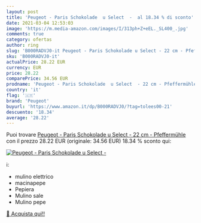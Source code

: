 ```yaml
---
layout: post
title: 'Peugeot - Paris Schokolade  u Select  -  al 18.34 % di sconto'
date: 2021-03-04 12:53:03
image: 'https://m.media-amazon.com/images/I/313ph+Z+eEL._SL400_.jpg'
comments: true
category: ofertas
author: ring
slug: 'B000RADVJ0-it Peugeot - Paris Schokolade u Select - 22 cm - Pfeffermühle'
sku: 'B000RADVJ0-it'
actualPrice: 28.22 EUR
currency: EUR
price: 28.22
comparePrice: 34.56 EUR
prodname: 'Peugeot - Paris Schokolade  u Select  - 22 cm - Pfeffermühle'
country: 'it'
flag: '🇮🇹'
brand: 'Peugeot'
buyurl: 'https://www.amazon.it/dp/B000RADVJ0/?tag=tolees00-21'
descuento: '18.34'
average: '28.22'
---
```


Puoi trovare [Peugeot - Paris Schokolade  u Select  - 22 cm - Pfeffermühle](https://www.amazon.it/dp/B000RADVJ0/?tag=tolees00-21) con il prezzo 28.22 EUR (originale: 34.56 EUR) 18.34 % sconto qui:

[![Peugeot - Paris Schokolade  u Select  - ](https://m.media-amazon.com/images/I/313ph+Z+eEL._SL400_.jpg)](https://www.amazon.it/dp/B000RADVJ0/?tag=tolees00-21)

ℹ️:

- mulino elettrico
- macinapepe
- Pepiera
- Mulino sale
- Mulino pepe

[🛒 Acquista qui!!](https://www.amazon.it/dp/B000RADVJ0/?tag=tolees00-21)
